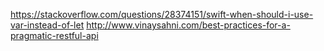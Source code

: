 https://stackoverflow.com/questions/28374151/swift-when-should-i-use-var-instead-of-let
http://www.vinaysahni.com/best-practices-for-a-pragmatic-restful-api

